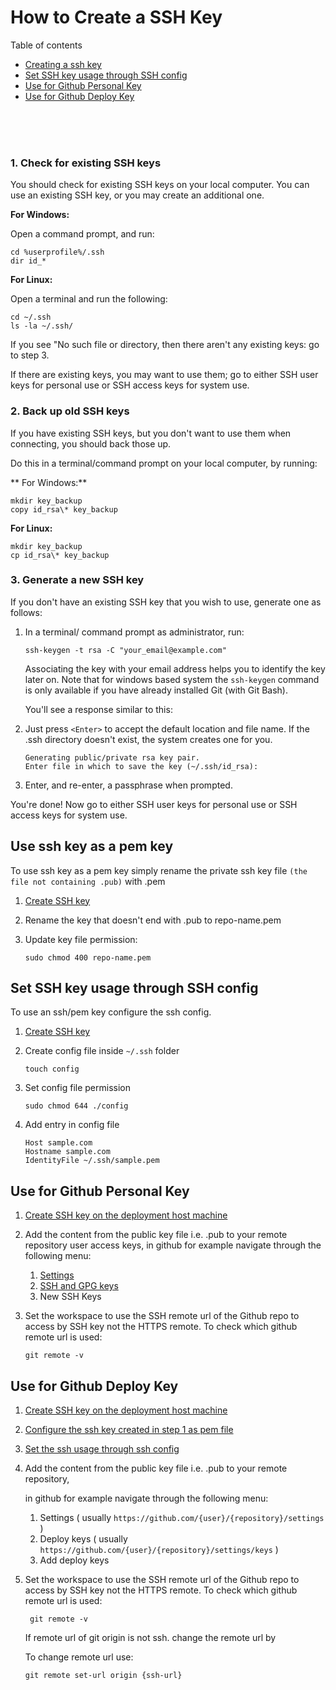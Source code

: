 # How to Create a SSH Key

Table of contents

- [ Creating a ssh key ](#create-ssh-key)
- [ Set SSH key usage through SSH config ](#setting-ssh-config)
- [ Use for Github Personal Key ](#github-personal-key)
- [ Use for Github Deploy Key ](#github-deploy-key)

<br><br><br>

### **1. Check for existing SSH keys**

<a name="create-ssh-key"></a>

You should check for existing SSH keys on your local computer. You can use an existing SSH key, or you may create an additional one.

**For Windows:**

Open a command prompt, and run:

    cd %userprofile%/.ssh
    dir id_*

**For Linux:**

Open a terminal and run the following:

    cd ~/.ssh
    ls -la ~/.ssh/

If you see "No such file or directory, then there aren't any existing keys: go to step 3.

If there are existing keys, you may want to use them; go to either SSH user keys for personal use or SSH access keys for system use.

### **2. Back up old SSH keys**

If you have existing SSH keys, but you don't want to use them when connecting, you should back those up.

Do this in a terminal/command prompt on your local computer, by running:

** For Windows:**

    mkdir key_backup
    copy id_rsa\* key_backup

**For Linux:**

    mkdir key_backup
    cp id_rsa\* key_backup

### **3. Generate a new SSH key**

If you don't have an existing SSH key that you wish to use, generate one as follows:

1.  In a terminal/ command prompt as administrator, run:

        ssh-keygen -t rsa -C "your_email@example.com"

    Associating the key with your email address helps you to identify the key later on.
    Note that for windows based system the `ssh-keygen` command is only available if you have already installed Git (with Git Bash).

    You'll see a response similar to this:

2.  Just press `<Enter>` to accept the default location and file name. If the .ssh directory doesn't exist, the system creates one for you.

        Generating public/private rsa key pair.
        Enter file in which to save the key (~/.ssh/id_rsa):

3.  Enter, and re-enter, a passphrase when prompted.

You're done! Now go to either SSH user keys for personal use or SSH access keys for system use.

## Use ssh key as a pem key

<a name="setting-up-pem"></a>
To use ssh key as a pem key simply rename the private ssh key file `(the file not containing .pub)` with .pem

1.  [ Create SSH key ](#create-ssh-key)

2.  Rename the key that doesn't end with .pub to repo-name.pem

3.  Update key file permission:

        sudo chmod 400 repo-name.pem

## Set SSH key usage through SSH config

<a name="setting-ssh-config"></a>

To use an ssh/pem key configure the ssh config.

1.  [ Create SSH key ](#create-ssh-key)
2.  Create config file inside `~/.ssh` folder

        touch config

3.  Set config file permission

        sudo chmod 644 ./config

4.  Add entry in config file

        Host sample.com
        Hostname sample.com
        IdentityFile ~/.ssh/sample.pem

## Use for Github Personal Key

<a name="github-personal-key"></a>

1.  [ Create SSH key on the deployment host machine ](#create-ssh-key)
2.  Add the content from the public key file i.e. .pub to your remote repository user access keys,
    in github for example navigate through the following menu:
    1. [ Settings ](https://github.com/settings/profile)
    2. [ SSH and GPG keys ](https://github.com/settings/keys)
    3. New SSH Keys
3.  Set the workspace to use the SSH remote url of the Github repo to access by SSH key not the HTTPS remote.
    To check which github remote url is used:

        git remote -v

## Use for Github Deploy Key

<a name="github-deploy-key"></a>

1.  [ Create SSH key on the deployment host machine ](#create-ssh-key)
2.  [ Configure the ssh key created in step 1 as pem file](#setting-up-pem)
3.  [ Set the ssh usage through ssh config](#setting-ssh-config)
4.  Add the content from the public key file i.e. .pub to your remote repository,

    in github for example navigate through the following menu:

    1. Settings ( usually `https://github.com/{user}/{repository}/settings` )
    2. Deploy keys ( usually `https://github.com/{user}/{repository}/settings/keys` )
    3. Add deploy keys

5.  Set the workspace to use the SSH remote url of the Github repo to access by SSH key not the HTTPS remote.
    To check which github remote url is used:

         git remote -v

    If remote url of git origin is not ssh. change the remote url by

    To change remote url use:

        git remote set-url origin {ssh-url}

